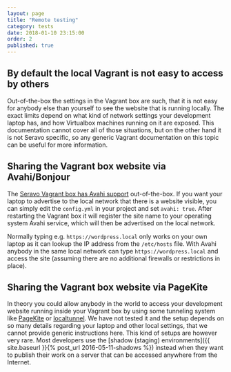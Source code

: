 ```yaml
---
layout: page
title: "Remote testing"
category: tests
date: 2018-01-10 23:15:00
order: 2
published: true
---
```


## By default the local Vagrant is not easy to access by others

Out-of-the-box the settings in the Vagrant box are such, that it is not easy for anybody else than yourself to see the website that is running locally. The exact limits depend on what kind of network settings your development laptop has, and how Virtualbox machines running on it are exposed. This documentation cannot cover all of those situations, but on the other hand it is not Seravo specific, so any generic Vagrant documentation on this topic can be useful for more information.

## Sharing the Vagrant box website via Avahi/Bonjour

The [Seravo Vagrant box has Avahi support](https://github.com/Seravo/wordpress/blob/master/config-sample.yml#L14-L15) out-of-the-box. If you want your laptop to advertise to the local network that there is a website visible, you can simply edit the `config.yml` in your project and set `avahi: true`. After restarting the Vagrant box it will register the site name to your operating system Avahi service, which will then be advertised on the local network.

Normally typing e.g. `https://wordpress.local` only works on your own laptop as it can lookup the IP address from the `/etc/hosts` file. With Avahi anybody in the same local network can type `https://wordpress.local` and access the site (assuming there are no additional firewalls or restrictions in place).

## Sharing the Vagrant box website via PageKite

In theory you could allow anybody in the world to access your development website running inside your Vagrant box by using some tunneling system like [PageKite](http://pagekite.net/) or [localtunnel](https://localtunnel.me/). We have not tested it and the setup depends on so many details regarding your laptop and other local settings, that we cannot provide generic instructions here. This kind of setups are however very rare. Most developers use the [shadow (staging) environments]({{ site.baseurl }}{% post_url 2016-05-11-shadows %}) instead when they want to publish their work on a server that can be accessed anywhere from the Internet.
